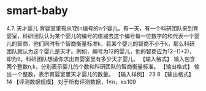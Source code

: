 # smart-baby
4.7.	天才婴儿
育婴室里有从1到n编号的n个婴儿。有一天，有一个科研团队来到育婴室，科研团队认为某个婴儿的编号的值减去这个编号每一位数字的和代表一个婴儿的智商，他们同时有个智商衡量标准k，若某个婴儿的智商不小于k，那么科研团队就认为这个婴儿是天才。例如，编号为12的婴儿，他的智商应为12−(1+2)，即为9。科研团队想请你求出育婴室里有多少天才婴儿。
【输入格式】
输入包含两个整数n,k，分别表示婴儿的个数和科研团队的智商衡量标准。
【输出格式】
输出一个整数，表示育婴室里天才婴儿的数量。
【输入样例】
23 8
【输出格式】
14
【评测数据规模】
对于所有评测数据，1≤n，k≤109
